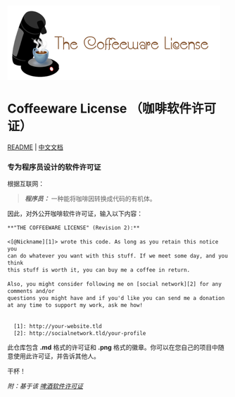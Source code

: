 ![coffeeware-logo][1]

# Coffeeware License （咖啡软件许可证）

[README](README.md) | [中文文档](README_zh.md)

### 专为程序员设计的软件许可证

根据互联网：

> ***程序员：*** 一种能将咖啡因转换成代码的有机体。

因此，对外公开咖啡软件许可证，输入以下内容：

    **"THE COFFEEWARE LICENSE" (Revision 2):**
    
    <[@Nickname][1]> wrote this code. As long as you retain this notice you
    can do whatever you want with this stuff. If we meet some day, and you think 
    this stuff is worth it, you can buy me a coffee in return. 
    
    Also, you might consider following me on [social network][2] for any comments and/or 
    questions you might have and if you'd like you can send me a donation 
    at any time to support my work, ask me how!
    
    
      [1]: http://your-website.tld
      [2]: http://socialnetwork.tld/your-profile

此仓库包含 **.md** 格式的许可证和 **.png** 格式的徽章。你可以在您自己的项目中随意使用此许可证，并告诉其他人。 

干杯！

*附：基于该 [啤酒软件许可证][2]*

  [1]: coffeeware-logo.png
  [2]: https://en.wikipedia.org/wiki/Beerware
